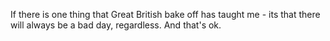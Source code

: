 If there is one thing that Great British bake off has taught me - its that there will always be a bad day,
regardless. And that's ok.
